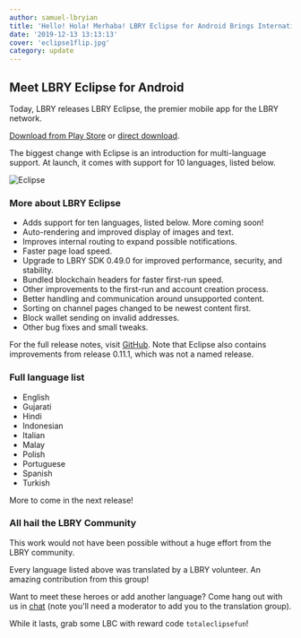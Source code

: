 ```yaml
---
author: samuel-lbryian
title: 'Hello! Hola! Merhaba! LBRY Eclipse for Android Brings Internationalization and More'
date: '2019-12-13 13:13:13'
cover: 'eclipse1flip.jpg'
category: update
---
```


## Meet LBRY Eclipse for Android
Today, LBRY releases LBRY Eclipse, the premier mobile app for the LBRY network.

[Download from Play Store](https://play.google.com/store/apps/details?id=io.lbry.browser) or [direct download](http://lbry.com/releases/lbry-android.apk).

The biggest change with Eclipse is an introduction for multi-language support. At launch, it comes with support for 10 languages, listed below.

![Eclipse](https://spee.ch/@lbrynews:0/android-eclipse.png)

### More about LBRY Eclipse

- Adds support for ten languages, listed below. More coming soon!
- Auto-rendering and improved display of images and text.
- Improves internal routing to expand possible notifications.
- Faster page load speed. 
- Upgrade to LBRY SDK 0.49.0 for improved performance, security, and stability.
- Bundled blockchain headers for faster first-run speed.
- Other improvements to the first-run and account creation process.
- Better handling and communication around unsupported content.
- Sorting on channel pages changed to be newest content first.
- Block wallet sending on invalid addresses.
- Other bug fixes and small tweaks. 

For the full release notes, visit [GitHub](https://github.com/lbryio/lbry-android/releases/tag/0.12.0). Note that Eclipse also contains improvements from release 0.11.1, which was not a named release.

### Full language list

- English
- Gujarati
- Hindi
- Indonesian
- Italian
- Malay
- Polish
- Portuguese
- Spanish
- Turkish

More to come in the next release!

### All hail the LBRY Community

This work would not have been possible without a huge effort from the LBRY community.

Every language listed above was translated by a LBRY volunteer. An amazing contribution from this group!

Want to meet these heroes or add another language? Come hang out with us in [chat](https://chat.lbry.com) (note you'll need a moderator to add you to the translation group).

While it lasts, grab some LBC with reward code `totaleclipsefun`!
